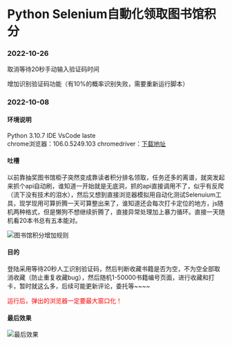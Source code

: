 ### 

### 

# Python Selenium自動化领取图书馆积分

### 2022-10-26

取消等待20秒手动输入验证码时间

增加识别验证码功能（有10%的概率识别失败，需要重新运行脚本）

### 2022-10-08

#### 环境说明

Python 3.10.7
IDE VsCode laste  
chrome浏览器：106.0.5249.103
chromedriver：[下载地址](http://chromedriver.storage.googleapis.com/index.html)

#### 吐槽

以前靠抽奖图书馆柜子突然变成靠读者积分排名领取，任务还多的离谱，就突发起来抓个api自动刷，谁知道一开始就是无底洞，抓的api直接调用不了，似乎有反爬（流下没有技术的泪水），然后又想到直接浏览器模拟用自动化测试Selenuium工具，现学现用可算折腾一天可算整出来了，谁知道还会每次打卡定位的地方，js随机两种格式，但是懒狗不想继续折腾了，直接异常处理加上暴力循环。直接一天随机看20本书总有五本能对。

![图书馆积分增加规则](https://cos.zinzin.cc//images_1/chrome_In8V9uYUSs.png?imageMogr2/format/webp) 

#### 目的

登陆采用等待20秒人工识别验证码，然后判断收藏书籍是否为空，不为空全部取消收藏（防止重复收藏bug），然后随机1-50000书籍编号页面，进行收藏和打卡，暂时就这么多，后续可能更新评论，委托等~~~~

<font color="red">运行后，弹出的浏览器一定要最大窗口化！</font>

#### 最后效果

![最后效果](https://cos.zinzin.cc//images_1/Code_dLYqaj519J.gif?imageMogr2/format/webp)

#### 
